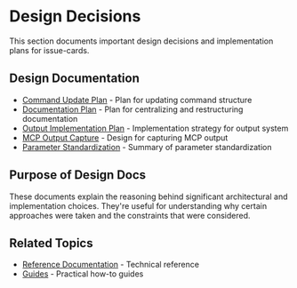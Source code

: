 # Design Decisions

This section documents important design decisions and implementation plans for issue-cards.

## Design Documentation

- [Command Update Plan](command-update-plan.md) - Plan for updating command structure
- [Documentation Plan](documentation-plan.md) - Plan for centralizing and restructuring documentation
- [Output Implementation Plan](output-implementation-plan.md) - Implementation strategy for output system
- [MCP Output Capture](mcp-output-capture.md) - Design for capturing MCP output
- [Parameter Standardization](parameter-standardization-summary.md) - Summary of parameter standardization

## Purpose of Design Docs

These documents explain the reasoning behind significant architectural and implementation choices. They're useful for understanding why certain approaches were taken and the constraints that were considered.

## Related Topics

- [Reference Documentation](../reference/index.md) - Technical reference
- [Guides](../guides/index.md) - Practical how-to guides